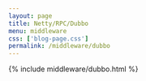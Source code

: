 ```yaml
---
layout: page
title: Netty/RPC/Dubbo
menu: middleware
css: ['blog-page.css']
permalink: /middleware/dubbo
---
```


{% include middleware/dubbo.html %}
